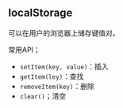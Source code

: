 ## localStorage

可以在用户的浏览器上储存键值对。

常用API；

- `setItem(key, value)`：插入
- `getItem(ley)`：查找
- `removeItem(key)`：删除
- `clear()`；清空